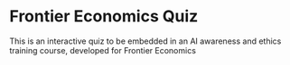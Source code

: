 # Frontier Economics Quiz

This is an interactive quiz to be embedded in an AI awareness and ethics training course, developed for Frontier Economics